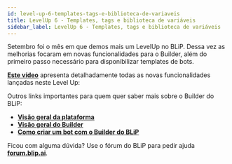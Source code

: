 ```yaml
---
id: level-up-6-templates-tags-e-biblioteca-de-variaveis
title: LevelUp 6 - Templates, tags e biblioteca de variáveis
sidebar_label: LevelUp 6 - Templates, tags e biblioteca de variáveis
---
```


Setembro foi o mês em que demos mais um LevelUp no BLiP. Dessa vez as melhorias focaram em novas funcionalidades para o Builder, além do primeiro passo necessário para disponibilizar templates de bots.

[**Este vídeo**](https://www.facebook.com/blip.messaging/videos/269522040561762/) apresenta detalhadamente todas as novas funcionalidades lançadas neste Level Up:

Outros links importantes para quem quer saber mais sobre o Builder do BLiP:

* [**Visão geral da plataforma**](concepts/getting-started/gs-visao-geral-da-plataforma.md)
* [**Visão geral do Builder**](concepts/getting-started/gs-visao-geral-do-builder.md)
* [**Como criar um bot com o Builder do BLiP**](concepts/getting-started/gs-como-criar-um-bot-com-builder)

Ficou com alguma dúvida? Use o fórum do BLiP para pedir ajuda [**forum.blip.ai**](https://forum.blip.ai/).
